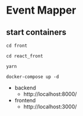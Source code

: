 # Event Mapper

## start containers
```
cd front
```

```
cd react_front
```

```
yarn
```

```
docker-compose up -d
```
* backend
  * http://localhost:8000/
* frontend
  * http://localhost:3000/
